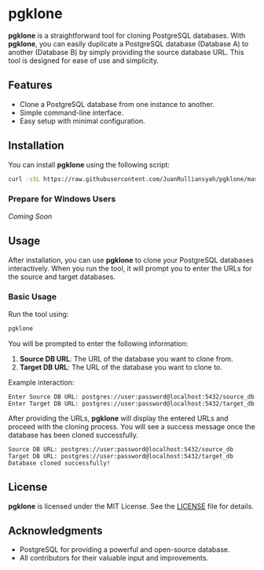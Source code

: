 # pgklone

**pgklone** is a straightforward tool for cloning PostgreSQL databases. With **pgklone**, you can easily duplicate a PostgreSQL database (Database A) to another (Database B) by simply providing the source database URL. This tool is designed for ease of use and simplicity.

## Features

- Clone a PostgreSQL database from one instance to another.
- Simple command-line interface.
- Easy setup with minimal configuration.

## Installation

You can install **pgklone** using the following script:

```bash
curl -sSL https://raw.githubusercontent.com/JuanRulliansyah/pgklone/master/install.sh | bash
```

### Prepare for Windows Users

*Coming Soon*

## Usage

After installation, you can use **pgklone** to clone your PostgreSQL databases interactively. When you run the tool, it will prompt you to enter the URLs for the source and target databases.

### Basic Usage

Run the tool using:

```bash
pgklone
```

You will be prompted to enter the following information:

1. **Source DB URL**: The URL of the database you want to clone from.
2. **Target DB URL**: The URL of the database you want to clone to.

Example interaction:

```plaintext
Enter Source DB URL: postgres://user:password@localhost:5432/source_db
Enter Target DB URL: postgres://user:password@localhost:5432/target_db
```

After providing the URLs, **pgklone** will display the entered URLs and proceed with the cloning process. You will see a success message once the database has been cloned successfully.

```plaintext
Source DB URL: postgres://user:password@localhost:5432/source_db
Target DB URL: postgres://user:password@localhost:5432/target_db
Database cloned successfully!
```

## License

**pgklone** is licensed under the MIT License. See the [LICENSE](LICENSE) file for details.

## Acknowledgments

- PostgreSQL for providing a powerful and open-source database.
- All contributors for their valuable input and improvements.